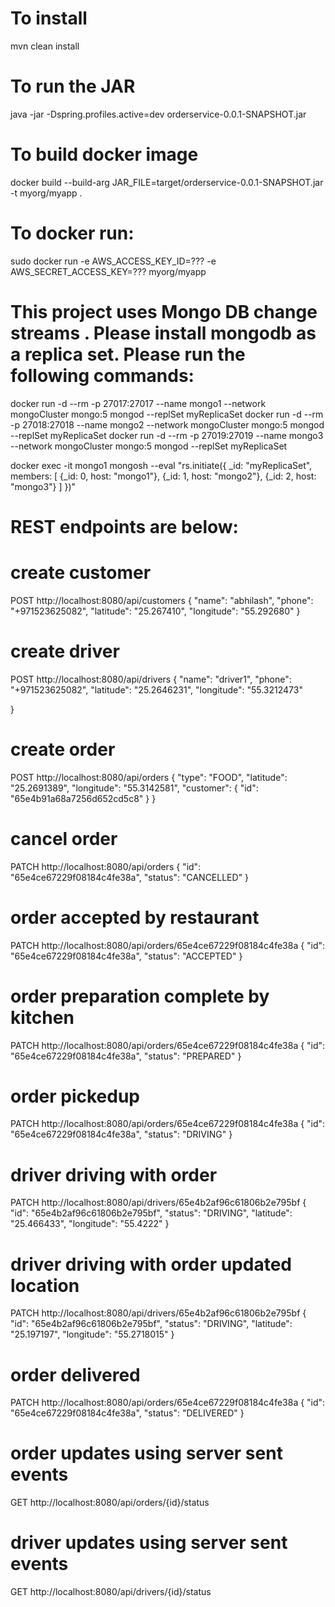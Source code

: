 
# To install  
mvn clean install

# To run the JAR
java -jar -Dspring.profiles.active=dev orderservice-0.0.1-SNAPSHOT.jar

# To build docker image 
docker build --build-arg JAR_FILE=target/orderservice-0.0.1-SNAPSHOT.jar -t myorg/myapp .

# To docker run: 
sudo docker run -e AWS_ACCESS_KEY_ID=??? -e AWS_SECRET_ACCESS_KEY=??? myorg/myapp


# This project uses Mongo DB change streams . Please install mongodb as a replica set. Please run the following commands:

docker run -d --rm -p 27017:27017 --name mongo1 --network mongoCluster mongo:5 mongod --replSet myReplicaSet
docker run -d --rm -p 27018:27018 --name mongo2 --network mongoCluster mongo:5 mongod --replSet myReplicaSet
docker run -d --rm -p 27019:27019 --name mongo3 --network mongoCluster mongo:5 mongod --replSet myReplicaSet

docker exec -it mongo1 mongosh --eval "rs.initiate({
 _id: \"myReplicaSet\",
 members: [
   {_id: 0, host: \"mongo1\"},
   {_id: 1, host: \"mongo2\"},
   {_id: 2, host: \"mongo3\"}
 ]
})"


# REST endpoints are below:

# create customer
POST http://localhost:8080/api/customers
{
    "name": "abhilash",
    "phone": "+971523625082",
    "latitude": "25.267410",
    "longitude": "55.292680"
}

# create driver
POST http://localhost:8080/api/drivers
{
    "name": "driver1",
    "phone": "+971523625082",
    "latitude": "25.2646231",
    "longitude": "55.3212473"
 
}

# create order
POST http://localhost:8080/api/orders
{
    "type": "FOOD",
    "latitude": "25.2691389",
    "longitude": "55.3142581",
    "customer": {
        "id": "65e4b91a68a7256d652cd5c8"
    }
}

# cancel order
PATCH http://localhost:8080/api/orders
{
    "id": "65e4ce67229f08184c4fe38a",
    "status": "CANCELLED"
}

# order accepted by restaurant
PATCH http://localhost:8080/api/orders/65e4ce67229f08184c4fe38a
{
    "id": "65e4ce67229f08184c4fe38a",
    "status": "ACCEPTED"
}

# order preparation complete by kitchen
PATCH http://localhost:8080/api/orders/65e4ce67229f08184c4fe38a
{
    "id": "65e4ce67229f08184c4fe38a",
    "status": "PREPARED"
}

# order pickedup
PATCH http://localhost:8080/api/orders/65e4ce67229f08184c4fe38a
{
    "id": "65e4ce67229f08184c4fe38a",
    "status": "DRIVING"
}


# driver driving with order
PATCH http://localhost:8080/api/drivers/65e4b2af96c61806b2e795bf
{
    "id": "65e4b2af96c61806b2e795bf",
    "status": "DRIVING",
    "latitude": "25.466433",
    "longitude": "55.4222"
}


# driver driving with order updated location
PATCH http://localhost:8080/api/drivers/65e4b2af96c61806b2e795bf
{
    "id": "65e4b2af96c61806b2e795bf",
    "status": "DRIVING",
    "latitude": "25.197197",
    "longitude": "55.2718015"
}

# order delivered
PATCH http://localhost:8080/api/orders/65e4ce67229f08184c4fe38a
{
    "id": "65e4ce67229f08184c4fe38a",
    "status": "DELIVERED"
}

# order updates using server sent events
GET http://localhost:8080/api/orders/{id}/status


# driver updates using server sent events
GET http://localhost:8080/api/drivers/{id}/status








